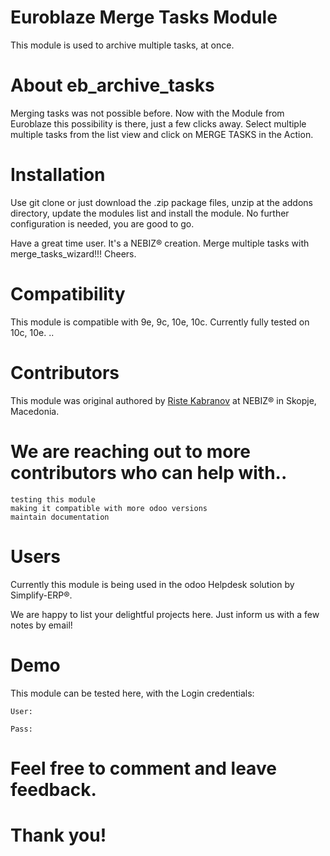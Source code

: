 # Euroblaze Merge Tasks Module
This module is used to archive multiple tasks, at once.
# About eb_archive_tasks
Merging tasks was not possible before. Now with the Module from Euroblaze this possibility is there, just a few
clicks away. Select multiple multiple tasks from the list view and click on MERGE TASKS in the Action.
# Installation

Use git clone or just download the .zip package files, unzip at the addons directory, update the modules list and install the module. No further configuration is needed, you are good to go.

Have a great time user. It's a NEBIZ® creation. Merge multiple tasks with merge_tasks_wizard!!! Cheers.
# Compatibility

This module is compatible with 9e, 9c, 10e, 10c. Currently fully tested on 10c, 10e. ..
# Contributors

This module was original authored by [Riste Kabranov](https://github.com/ristecona) at NEBIZ® in Skopje, Macedonia.

# We are reaching out to more contributors who can help with..

    testing this module
    making it compatible with more odoo versions
    maintain documentation

# Users

Currently this module is being used in the odoo Helpdesk solution by Simplify-ERP®.

We are happy to list your delightful projects here. Just inform us with a few notes by email!
# Demo

This module can be tested here, with the Login credentials:

    User:

    Pass:

# Feel free to comment and leave feedback.
# Thank you!
